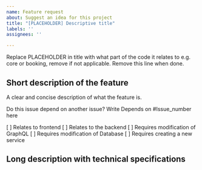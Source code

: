 ```yaml
---
name: Feature request
about: Suggest an idea for this project
title: "[PLACEHOLDER] Descriptive title"
labels: ''
assignees: ''

---
```


Replace PLACEHOLDER in title with what part of the code it relates to e.g. core or booking, remove if not applicable. Remove this line when done.
## Short description of the feature
A clear and concise description of what the feature is.

Do this issue depend on another issue? Write Depends on #Issue_number here

[ ] Relates to frontend
[ ] Relates to the backend
[ ] Requires modification of GraphQL
[ ] Requires modification of Database
[ ] Requires creating a new service

## Long description with technical specifications
